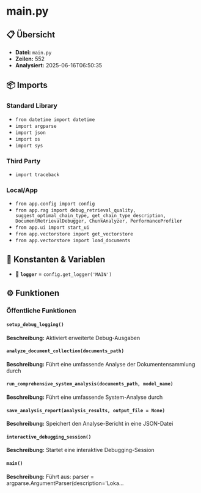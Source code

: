 # main.py

## 📋 Übersicht

- **Datei:** `main.py`
- **Zeilen:** 552
- **Analysiert:** 2025-06-16T06:50:35

## 📦 Imports

### Standard Library
- `from datetime import datetime`
- `import argparse`
- `import json`
- `import os`
- `import sys`

### Third Party
- `import traceback`

### Local/App
- `from app.config import config`
- `from app.rag import debug_retrieval_quality, suggest_optimal_chain_type, get_chain_type_description, DocumentRetrievalDebugger, ChunkAnalyzer, PerformanceProfiler`
- `from app.ui import start_ui`
- `from app.vectorstore import get_vectorstore`
- `from app.vectorstore import load_documents`

## 🔧 Konstanten & Variablen

- 📝 **`logger`** = `config.get_logger('MAIN')`

## ⚙️ Funktionen

### Öffentliche Funktionen

#### `setup_debug_logging()`

**Beschreibung:** Aktiviert erweiterte Debug-Ausgaben

#### `analyze_document_collection(documents_path)`

**Beschreibung:** Führt eine umfassende Analyse der Dokumentensammlung durch

#### `run_comprehensive_system_analysis(documents_path, model_name)`

**Beschreibung:** Führt eine umfassende System-Analyse durch

#### `save_analysis_report(analysis_results, output_file = None)`

**Beschreibung:** Speichert den Analyse-Bericht in eine JSON-Datei

#### `interactive_debugging_session()`

**Beschreibung:** Startet eine interaktive Debugging-Session

#### `main()`

**Beschreibung:** Führt aus: parser = argparse.ArgumentParser(description='Loka...
